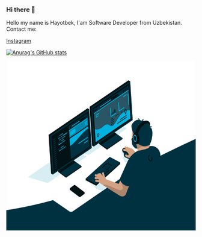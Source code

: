 ### Hi there 👋
Hello my name is Hayotbek, I'am Software Developer from Uzbekistan.
Contact me:
<!-- Instagram: https://www.instagram.com/hayotbekabdulazizov200 -->
<a href="https://www.instagram.com/hayotbekabdulazizov200"> Instagram </a>

[![Anurag's GitHub stats](https://github-readme-stats.vercel.app/api?username=Hayotbekabdulazizov)](https://github.com/anuraghazra/github-readme-stats)


<img alt="GIF" src="https://github.com/DJWOMS/DJWOMS/raw/main/code.gif?raw=true" style="max-width: 100%;" width="800" height="450" align="center">
